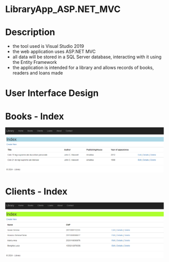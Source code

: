 # LibraryApp_ASP.NET_MVC

# Description
- the tool used is Visual Studio 2019
- the web application uses ASP.NET MVC
- all data will be stored in a SQL Server database, interacting with it using the Entity Framework
- the application is intended for a library and allows records of books, readers and loans made

# User Interface Design
# Books - Index
![](2.%20Books%20-%20Index.png)

# Clients - Index
![](2.%20Clients%20-%20Index.png)
